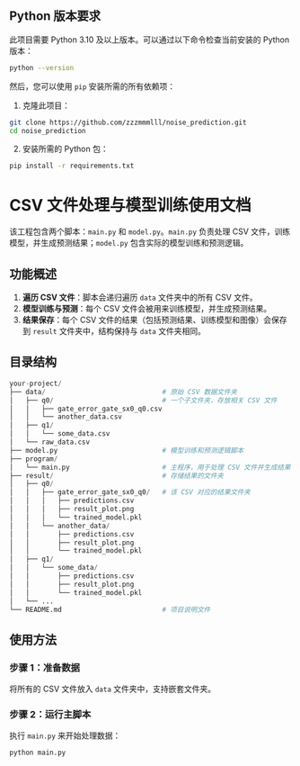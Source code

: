 ## Python 版本要求

此项目需要 Python 3.10 及以上版本。可以通过以下命令检查当前安装的 Python 版本：

```bash
python --version
```

然后，您可以使用 `pip` 安装所需的所有依赖项：

1. 克隆此项目：

```bash
git clone https://github.com/zzzmmmlll/noise_prediction.git
cd noise_prediction
```
2. 安装所需的 Python 包：

```bash
pip install -r requirements.txt
```

# CSV 文件处理与模型训练使用文档

该工程包含两个脚本：`main.py` 和 `model.py`。`main.py` 负责处理 CSV 文件，训练模型，并生成预测结果；`model.py` 包含实际的模型训练和预测逻辑。

## 功能概述

1. **遍历 CSV 文件**：脚本会递归遍历 `data` 文件夹中的所有 CSV 文件。
2. **模型训练与预测**：每个 CSV 文件会被用来训练模型，并生成预测结果。
3. **结果保存**：每个 CSV 文件的结果（包括预测结果、训练模型和图像）会保存到 `result` 文件夹中，结构保持与 `data` 文件夹相同。

## 目录结构

```python
your-project/
├── data/                             # 原始 CSV 数据文件夹
│   ├── q0/                           # 一个子文件夹，存放相关 CSV 文件
│   │   ├── gate_error_gate_sx0_q0.csv
│   │   └── another_data.csv
│   ├── q1/
│   │   └── some_data.csv
│   └── raw_data.csv
├── model.py                          # 模型训练和预测逻辑脚本
├── program/
│   └── main.py                       # 主程序，用于处理 CSV 文件并生成结果
├── result/                           # 存储结果的文件夹
│   ├── q0/
│   │   ├── gate_error_gate_sx0_q0/   # 该 CSV 对应的结果文件夹
│   │   │   ├── predictions.csv
│   │   │   ├── result_plot.png
│   │   │   └── trained_model.pkl
│   │   └── another_data/
│   │       ├── predictions.csv
│   │       ├── result_plot.png
│   │       └── trained_model.pkl
│   ├── q1/
│   │   └── some_data/
│   │       ├── predictions.csv
│   │       ├── result_plot.png
│   │       └── trained_model.pkl
│   └── ...
└── README.md                         # 项目说明文件
```


## 使用方法

### 步骤 1：准备数据

将所有的 CSV 文件放入 `data` 文件夹中，支持嵌套文件夹。

### 步骤 2：运行主脚本

执行 `main.py` 来开始处理数据：

```bash
python main.py
